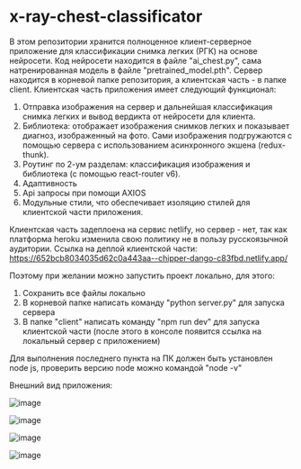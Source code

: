 # x-ray-chest-classificator

В этом репозитории хранится полноценное клиент-серверное приложение для классификации снимка легких (РГК) на основе нейросети.
Код нейросети находится в файле "ai_chest.py", сама натренированная модель в файле "pretrained_model.pth".
Сервер находится в корневой папке репозитория, а клиентская часть - в папке client.
Клиентская часть приложения имеет следующий функционал:
1) Отправка изображения на сервер и дальнейшая классификация снимка легких и вывод вердикта от нейросети для клиента.
2) Библиотека: отображает изображения снимков легких и показывает диагноз, изображенный на фото. Сами изображения подгружаются с помощью сервера с использованием асинхронного экшена (redux-thunk).
3) Роутинг по 2-ум разделам: классификация изображения и библиотека (с помощью react-router v6).
4) Адаптивность
5) Api запросы при помощи AXIOS
6) Модульные стили, что обеспечивает изоляцию стилей для клиентской части приложения.

Клиентская часть задеплоена на сервис netlify, но сервер - нет, так как платформа heroku изменила свою политику не в пользу русскоязычной аудитории.
Ссылка на деплой клиентской части: https://652bcb8034035d62c0a443aa--chipper-dango-c83fbd.netlify.app/

Поэтому при желании можно запустить проект локально, для этого:
1) Сохранить все файлы локально
2) В корневой папке написать команду "python server.py" для запуска сервера
3) В папке "client" написать команду "npm run dev" для запуска клиентской части (после этого в консоле появится ссылка на локальный сервер с приложением)

Для выполнения последнего пункта на ПК должен быть установлен node js, проверить версию node можно командой "node -v"

Внешний вид приложения:

![image](https://github.com/Shagabudinov/x-ray-chest-classificator/assets/126676680/94b04dad-ccc4-45e8-a956-d03699d4aa69)

![image](https://github.com/Shagabudinov/x-ray-chest-classificator/assets/126676680/b8404b43-a8d8-4ae2-9a66-2378774bbb32)

![image](https://github.com/Shagabudinov/x-ray-chest-classificator/assets/126676680/77aca8cd-ea75-421f-b533-eceea59a5964)

![image](https://github.com/Shagabudinov/x-ray-chest-classificator/assets/126676680/d2a51e2f-75b1-40d6-b50c-c8427f3beac8)


